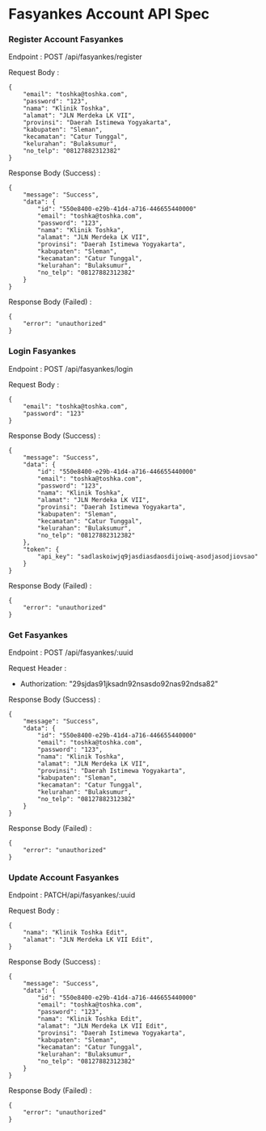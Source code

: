 # Fasyankes Account API Spec

### Register Account Fasyankes

Endpoint : POST /api/fasyankes/register

Request Body :

```
{
	"email": "toshka@toshka.com",
	"password": "123",
	"nama": "Klinik Toshka",
	"alamat": "JLN Merdeka LK VII",
	"provinsi": "Daerah Istimewa Yogyakarta",
	"kabupaten": "Sleman",
	"kecamatan": "Catur Tunggal",
	"kelurahan": "Bulaksumur",
	"no_telp": "08127882312382"
}
```

Response Body (Success) :

```
{
	"message": "Success",
	"data": {
		"id": "550e8400-e29b-41d4-a716-446655440000"
		"email": "toshka@toshka.com",
		"password": "123",
		"nama": "Klinik Toshka",
		"alamat": "JLN Merdeka LK VII",
		"provinsi": "Daerah Istimewa Yogyakarta",
		"kabupaten": "Sleman",
		"kecamatan": "Catur Tunggal",
		"kelurahan": "Bulaksumur",
		"no_telp": "08127882312382"
	}
}
```

Response Body (Failed) :

```
{
	"error": "unauthorized"
}
```

### Login Fasyankes

Endpoint : POST /api/fasyankes/login

Request Body :

```
{
	"email": "toshka@toshka.com",
	"password": "123"
}
```

Response Body (Success) :

```
{
	"message": "Success",
	"data": {
		"id": "550e8400-e29b-41d4-a716-446655440000"
		"email": "toshka@toshka.com",
		"password": "123",
		"nama": "Klinik Toshka",
		"alamat": "JLN Merdeka LK VII",
		"provinsi": "Daerah Istimewa Yogyakarta",
		"kabupaten": "Sleman",
		"kecamatan": "Catur Tunggal",
		"kelurahan": "Bulaksumur",
		"no_telp": "08127882312382"
	},
	"token": {
		"api_key": "sadlaskoiwjq9jasdiasdaosdijoiwq-asodjasodjiovsao"
	}
}
```

Response Body (Failed) :

```
{
	"error": "unauthorized"
}
```

### Get Fasyankes

Endpoint : POST /api/fasyankes/:uuid

Request Header :

- Authorization: "29sjdas91jksadn92nsasdo92nas92ndsa82"

Response Body (Success) :

```
{
	"message": "Success",
	"data": {
		"id": "550e8400-e29b-41d4-a716-446655440000"
		"email": "toshka@toshka.com",
		"password": "123",
		"nama": "Klinik Toshka",
		"alamat": "JLN Merdeka LK VII",
		"provinsi": "Daerah Istimewa Yogyakarta",
		"kabupaten": "Sleman",
		"kecamatan": "Catur Tunggal",
		"kelurahan": "Bulaksumur",
		"no_telp": "08127882312382"
	}
}
```

Response Body (Failed) :

```
{
	"error": "unauthorized"
}
```

### Update Account Fasyankes

Endpoint : PATCH/api/fasyankes/:uuid

Request Body :

```
{
	"nama": "Klinik Toshka Edit",
	"alamat": "JLN Merdeka LK VII Edit",
}
```

Response Body (Success) :

```
{
	"message": "Success",
	"data": {
		"id": "550e8400-e29b-41d4-a716-446655440000"
		"email": "toshka@toshka.com",
		"password": "123",
		"nama": "Klinik Toshka Edit",
		"alamat": "JLN Merdeka LK VII Edit",
		"provinsi": "Daerah Istimewa Yogyakarta",
		"kabupaten": "Sleman",
		"kecamatan": "Catur Tunggal",
		"kelurahan": "Bulaksumur",
		"no_telp": "08127882312382"
	}
}
```

Response Body (Failed) :

```
{
	"error": "unauthorized"
}
```
